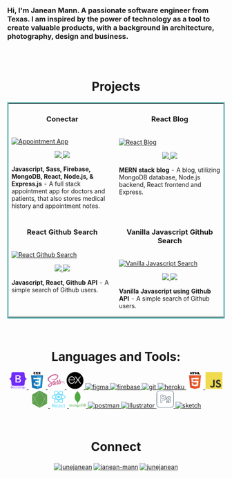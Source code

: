 <h3>Hi, I'm Janean Mann. A passionate software engineer from Texas. I am inspired by the power of technology as a tool to create valuable products, with a background in architecture, photography, design and business.</h3><br />

<br />

<h1 align="center">Projects</h1>
<table bordercolor="#66b2b2">
 <tr>
    <td width="50%" valign="top">
      <h3 align="center">Conectar</h3>
        <br />
        <a target="_blank" href="https://conectar-jjm.herokuapp.com/">
            <img src="imgs/conectar.gif" width="100%" alt="Appointment App"/>
        </a>
        <br />
        <p align="center">
          
  <a href="https://github.com/junejanean/conectar" target="_blank">
    <img src="https://img.shields.io/static/v1?label=|&message=REPO&color=blue&style=flat&logo=github&logo-color=white"/>
  </a>  
  <a href="https://conectar-jjm.herokuapp.com/" target="_blank">
    <img src="https://img.shields.io/static/v1?label=|&message=WEBSITE&color=9cf&style=flat&logo=heroku&logo-color=white"/>
  </a>
      </p>
        <p><strong>Javascript, Sass, Firebase, MongoDB, React, Node.js, & Express.js</strong> - A full stack appointment app for doctors and patients, that also stores medical history and appointment notes.</p>
    </td>
    <td width="50%" valign="top">
      <h3 align="center">React Blog</h3>
        <br />
      <a target="_blank" href="https://react-blog-jjm.herokuapp.com/">
            <img src="imgs/react_blog.gif" width="100%" align="center"  alt="React Blog"/>
        </a>
        <br />
        <p align="center">
          
  <a href="https://github.com/junejanean/react-blog" target="_blank">
    <img src="https://img.shields.io/static/v1?label=|&message=REPO&color=blue&style=flat&logo=github&logo-color=white"/>
  </a>
  <a href="https://react-blog-jjm.herokuapp.com/" target="_blank">
    <img src="https://img.shields.io/static/v1?label=|&message=WEBSITE&color=9cf&style=flat&logo=heroku&logo-color=white"/>
  </a>
      </p>
        <p><strong>MERN stack blog</strong> - A blog, utilizing MongoDB database, Node.js backend, React frontend and Express.</p>
    </td>
  </tr>
   <tr>
    <td width="50%" valign="top">
      <h3 align="center">React Github Search</h3>
        <br />
        <a target="_blank" href="https://github-search-react-jjm.herokuapp.com/">
            <img src="imgs/react-github-search.gif" width="100%" alt="React Github Search"/>
        </a>
        <br />
        <p align="center">
          
  <a href="https://github.com/junejanean/github-search-react" target="_blank">
    <img src="https://img.shields.io/static/v1?label=|&message=REPO&color=blue&style=flat&logo=github&logo-color=white"/>
  </a>  
  <a href="https://conectar-jjm.herokuapp.com/" target="_blank">
    <img src="https://img.shields.io/static/v1?label=|&message=WEBSITE&color=9cf&style=flat&logo=heroku&logo-color=white"/>
  </a>
      </p>
        <p><strong>Javascript, React, Github API</strong> - A simple search of Github users.</p>
    </td>
    <td width="50%" valign="top">
      <h3 align="center">Vanilla Javascript Github Search</h3>
        <br />
      <a target="_blank" href="https://github-search-jjm.herokuapp.com/">
            <img src="imgs/github_search_VJS.gif" width="100%"  alt="Vanilla Javascript Search"/>
        </a>
        <br />
        <p align="center">
          
  <a href="https://github.com/junejanean/github-search" target="_blank">
    <img src="https://img.shields.io/static/v1?label=|&message=REPO&color=blue&style=flat&logo=github&logo-color=white"/>
  </a>
  <a href="https://github-search-jjm.herokuapp.com/" target="_blank">
    <img src="https://img.shields.io/static/v1?label=|&message=WEBSITE&color=9cf&style=flat&logo=heroku&logo-color=white"/>
  </a>
      </p>
        <p><strong>Vanilla Javascript using Github API</strong> - A simple search of Github users.</p>
    </td>
  </tr>
  </table>
  <br >
  <h1 align="center">Languages and Tools:</h1>
<p align="center"> <a href="https://getbootstrap.com" target="_blank" rel="noreferrer"> <img src="https://raw.githubusercontent.com/devicons/devicon/master/icons/bootstrap/bootstrap-plain-wordmark.svg" alt="bootstrap" width="40" height="40"/> </a> <a href="https://www.w3schools.com/css/" target="_blank" rel="noreferrer"> <img src="https://raw.githubusercontent.com/devicons/devicon/master/icons/css3/css3-original-wordmark.svg" alt="css3" width="40" height="40"/> </a> <a href="https://sass-lang.com" target="_blank" rel="noreferrer"> <img src="https://raw.githubusercontent.com/devicons/devicon/master/icons/sass/sass-original.svg" alt="sass" width="40" height="40"/> </a> <a href="https://expressjs.com" target="_blank" rel="noreferrer"> <img src="imgs/express-circle.svg" alt="express" width="40" height="40"/> </a> <a href="https://www.figma.com/" target="_blank" rel="noreferrer"> <img src="https://www.vectorlogo.zone/logos/figma/figma-icon.svg" alt="figma" width="40" height="40"/> </a> <a href="https://firebase.google.com/" target="_blank" rel="noreferrer"> <img src="https://www.vectorlogo.zone/logos/firebase/firebase-icon.svg" alt="firebase" width="40" height="40"/> </a> <a href="https://git-scm.com/" target="_blank" rel="noreferrer"> <img src="https://www.vectorlogo.zone/logos/git-scm/git-scm-icon.svg" alt="git" width="40" height="40"/> </a> <a href="https://heroku.com" target="_blank" rel="noreferrer"> <img src="https://www.vectorlogo.zone/logos/heroku/heroku-icon.svg" alt="heroku" width="40" height="40"/> </a> <a href="https://www.w3.org/html/" target="_blank" rel="noreferrer"> <img src="https://raw.githubusercontent.com/devicons/devicon/master/icons/html5/html5-original-wordmark.svg" alt="html5" width="40" height="40"/> </a> <a href="https://developer.mozilla.org/en-US/docs/Web/JavaScript" target="_blank" rel="noreferrer"> <img src="https://raw.githubusercontent.com/devicons/devicon/master/icons/javascript/javascript-original.svg" alt="javascript" width="40" height="40"/>  <a href="https://nodejs.org" target="_blank" rel="noreferrer"> <img src="https://raw.githubusercontent.com/devicons/devicon/master/icons/nodejs/nodejs-plain.svg" alt="nodejs" width="40" height="40"/> </a> <a href="https://reactjs.org/" target="_blank" rel="noreferrer"> <img src="https://raw.githubusercontent.com/devicons/devicon/master/icons/react/react-original-wordmark.svg" alt="react" width="40" height="40"/> </a> </a> <a href="https://www.mongodb.com/" target="_blank" rel="noreferrer"> <img src="https://raw.githubusercontent.com/devicons/devicon/master/icons/mongodb/mongodb-plain-wordmark.svg" alt="mongodb" width="40" height="40"/> </a><a href="https://postman.com" target="_blank" rel="noreferrer"> <img src="https://www.vectorlogo.zone/logos/getpostman/getpostman-icon.svg" alt="postman" width="40" height="40"/> </a> <a href="https://www.adobe.com/in/products/illustrator.html" target="_blank" rel="noreferrer"> <img src="https://www.vectorlogo.zone/logos/adobe_illustrator/adobe_illustrator-icon.svg" alt="illustrator" width="40" height="40"/> </a><a href="https://www.photoshop.com/en" target="_blank" rel="noreferrer"> <img src="https://raw.githubusercontent.com/devicons/devicon/master/icons/photoshop/photoshop-line.svg" alt="photoshop" width="40" height="40"/> </a> <a href="https://www.sketch.com/" target="_blank" rel="noreferrer"> <img src="https://www.vectorlogo.zone/logos/sketchapp/sketchapp-icon.svg" alt="sketch" width="40" height="40"/> </a> </p>
<br >

 <h1 align="center">Connect</h1>
<p align="center">
<a href="https://twitter.com/junejanean" target="blank"><img align="center" src="https://raw.githubusercontent.com/rahuldkjain/github-profile-readme-generator/master/src/images/icons/Social/twitter.svg" alt="junejanean" height="30" width="40" /></a>
<a href="https://linkedin.com/in/janean-mann" target="blank"><img align="center" src="https://raw.githubusercontent.com/rahuldkjain/github-profile-readme-generator/master/src/images/icons/Social/linked-in-alt.svg" alt="janean-mann" height="30" width="40" /></a>
<a href="https://instagram.com/junejanean" target="blank"><img align="center" src="https://raw.githubusercontent.com/rahuldkjain/github-profile-readme-generator/master/src/images/icons/Social/instagram.svg" alt="junejanean" height="30" width="40" /></a>

</p>
